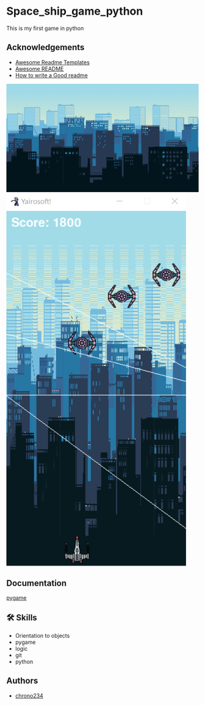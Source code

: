 # Space_ship_game_python

This is my first game in python


## Acknowledgements

 - [Awesome Readme Templates](https://awesomeopensource.com/project/elangosundar/awesome-README-templates)
 - [Awesome README](https://github.com/matiassingers/awesome-readme)
 - [How to write a Good readme](https://bulldogjob.com/news/449-how-to-write-a-good-readme-for-your-github-project)
 
 ![background](https://raw.githubusercontent.com/chrono234/space_ship_game_python/b5d1268c7b58be4b6c5e26944d0433f6a717f572/images/city%203/6.png)
 ![Game image](https://raw.githubusercontent.com/chrono234/space_ship_game_python/ae7c9e9007860922dd294173ca03139d52f6f64f/images/imagen%20del%20juego.png)


## Documentation

[pygame](https://www.pygame.org/news)


## 🛠 Skills
* Orientation to objects
* pygame
* logic
* git
* python

## Authors

- [chrono234](https://github.com/chrono234)


